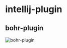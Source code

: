# intellij-plugin

## bohr-plugin
![bohr-plugin](https://github.com/juarezmeneses/intellij-plugin/assets/3067971/65fd47ed-1928-4b99-8da0-93db3d18f1e2)
